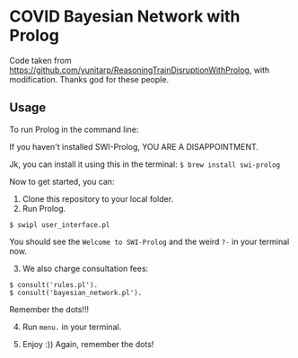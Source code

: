 # COVID Bayesian Network with Prolog

Code taken from  https://github.com/yunitarp/ReasoningTrainDisruptionWithProlog, with modification. Thanks god for these people.


## Usage
To run Prolog in the command line:

If you haven't installed SWI-Prolog, 
YOU ARE A DISAPPOINTMENT.

Jk, you can install it using this in the terminal:
```$ brew install swi-prolog```

Now to get started, you can:
1. Clone this repository to your local folder.
2. Run Prolog.
```
$ swipl user_interface.pl
```
You should see the `Welcome to SWI-Prolog` and the weird `?-` in your terminal now. 

3. We also charge consultation fees:
```
$ consult('rules.pl').
$ consult('bayesian_network.pl').
```
Remember the dots!!!

4. Run `menu.` in your terminal.

5. Enjoy :)) Again, remember the dots!
